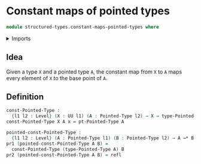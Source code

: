 # Constant maps of pointed types

```agda
module structured-types.constant-maps-pointed-types where
```

<details><summary>Imports</summary>
```agda
open import foundation.dependent-pair-types
open import foundation.identity-types
open import foundation.universe-levels
open import structured-types.pointed-maps
open import structured-types.pointed-types
```
</details>

## Idea

Given a type `X` and a pointed type `A`, the constant map from `X` to `A` maps every element of `X` to the base point of `A`.

## Definition

```agda
const-Pointed-Type :
  {l1 l2 : Level} (X : UU l1) (A : Pointed-Type l2) → X → type-Pointed-Type A
const-Pointed-Type X A x = pt-Pointed-Type A

pointed-const-Pointed-Type :
  {l1 l2 : Level} (A : Pointed-Type l1) (B : Pointed-Type l2) → A →* B
pr1 (pointed-const-Pointed-Type A B) =
  const-Pointed-Type (type-Pointed-Type A) B
pr2 (pointed-const-Pointed-Type A B) = refl
```
